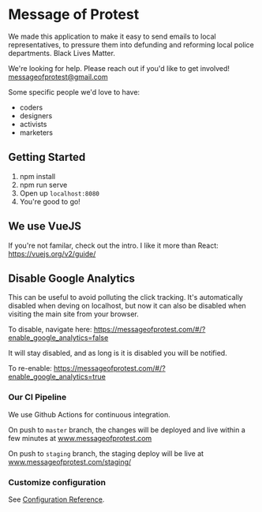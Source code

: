 # Message of Protest

We made this application to make it easy to send emails to local representatives, to pressure them into 
defunding and reforming local police departments.  Black Lives Matter.

We're looking for help.  Please reach out if you'd like to get involved!  messageofprotest@gmail.com

Some specific people we'd love to have:
* coders
* designers
* activists
* marketers

## Getting Started

1. npm install
2. npm run serve
3. Open up `localhost:8080`
4. You're good to go!

## We use VueJS

If you're not familar, check out the intro.  I like it more than React:
https://vuejs.org/v2/guide/

## Disable Google Analytics

This can be useful to avoid polluting the click tracking.  It's automatically disabled when deving on localhost, but now it can also be disabled when visiting the main site from your browser.

To disable, navigate here: https://messageofprotest.com/#/?enable_google_analytics=false

It will stay disabled, and as long is it is disabled you will be notified.

To re-enable: https://messageofprotest.com/#/?enable_google_analytics=true

### Our CI Pipeline

We use Github Actions for continuous integration.

On push to `master` branch, the changes will be deployed and live within a few minutes at www.messageofprotest.com

On push to `staging` branch, the staging deploy will be live at www.messageofprotest.com/staging/

### Customize configuration
See [Configuration Reference](https://cli.vuejs.org/config/).
